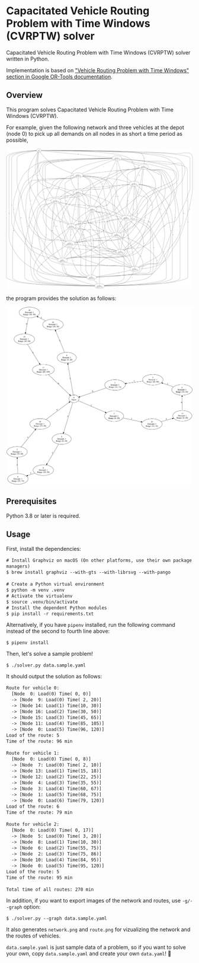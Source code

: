 # Capacitated Vehicle Routing Problem with Time Windows (CVRPTW) solver

Capacitated Vehicle Routing Problem with Time Windows (CVRPTW) solver written in Python.

Implementation is based on ["Vehicle Routing Problem with Time Windows" section in Google OR-Tools documentation](https://developers.google.com/optimization/routing/cvrptw).


## Overview

This program solves Capacitated Vehicle Routing Problem with Time Windows (CVRPTW).

For example, given the following network and three vehicles at the depot (node 0) to pick up all demands on all nodes in as short a time period as possible,

![network](network.png)

the program provides the solution as follows:

![route](route.png)


## Prerequisites

Python 3.8 or later is required.


## Usage

First, install the dependencies:

```shell
# Install Graphviz on macOS (On other platforms, use their own package managers)
$ brew install graphviz --with-gts --with-librsvg --with-pango

# Create a Python virtual environment
$ python -m venv .venv
# Activate the virtualenv
$ source .venv/bin/activate
# Install the dependent Python modules
$ pip install -r requirements.txt
```

Alternatively, if you have `pipenv` installed, run the following command instead of the second to fourth line above:

```shell
$ pipenv install
```

Then, let's solve a sample problem!

```shell
$ ./solver.py data.sample.yaml
```

It should output the solution as follows:

```
Route for vehicle 0:
  [Node  0: Load(0) Time( 0, 0)]
  -> [Node  9: Load(0) Time( 2, 20)]
  -> [Node 14: Load(1) Time(10, 30)]
  -> [Node 16: Load(2) Time(30, 50)]
  -> [Node 15: Load(3) Time(45, 65)]
  -> [Node 11: Load(4) Time(85, 105)]
  -> [Node  0: Load(5) Time(96, 120)]
Load of the route: 5
Time of the route: 96 min

Route for vehicle 1:
  [Node  0: Load(0) Time( 0, 8)]
  -> [Node  7: Load(0) Time( 2, 10)]
  -> [Node 13: Load(1) Time(15, 18)]
  -> [Node 12: Load(2) Time(22, 25)]
  -> [Node  4: Load(3) Time(35, 55)]
  -> [Node  3: Load(4) Time(60, 67)]
  -> [Node  1: Load(5) Time(68, 75)]
  -> [Node  0: Load(6) Time(79, 120)]
Load of the route: 6
Time of the route: 79 min

Route for vehicle 2:
  [Node  0: Load(0) Time( 0, 17)]
  -> [Node  5: Load(0) Time( 3, 20)]
  -> [Node  8: Load(1) Time(10, 30)]
  -> [Node  6: Load(2) Time(55, 75)]
  -> [Node  2: Load(3) Time(75, 86)]
  -> [Node 10: Load(4) Time(84, 95)]
  -> [Node  0: Load(5) Time(95, 120)]
Load of the route: 5
Time of the route: 95 min

Total time of all routes: 270 min
```

In addition, if you want to export images of the network and routes, use `-g/--graph` option:

```shell
$ ./solver.py --graph data.sample.yaml
```

It also generates `network.png` and `route.png` for vizualizing the network and the routes of vehicles.

`data.sample.yaml` is just sample data of a problem, so if you want to solve your own, copy `data.sample.yaml` and create your own `data.yaml`! 💪
